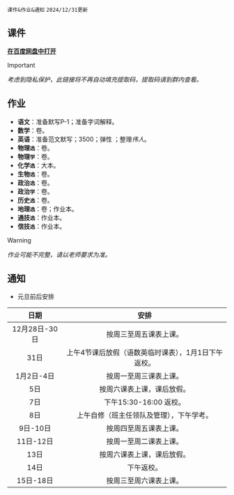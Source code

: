 `课件&作业&通知` `2024/12/31更新`

## 课件
**[在百度网盘中打开](https://pan.baidu.com/s/14VBuFbPU6buK3F1ZHeRzpw)**
> [!IMPORTANT]
> *考虑到隐私保护，此链接将不再自动填充提取码，提取码请到群内查看。*

## 作业
- **语文**：准备默写P-1；准备字词解释。
- **数学**：卷。
- **英语**：准备范文默写；3500；弹性 ；整理*伟人*。
- **物理`选`**：卷。
- **物理`学`**：卷。
- **化学`选`**：大本。
- **生物`选`**：卷。
- **政治`选`**：卷。
- **政治`学`**：卷。
- **历史`选`**：卷。
- **地理`选`**：卷；作业本。
- **通技`选`**：作业本。
- **信技`选`**：作业本。

> [!WARNING]
> *作业可能不完整，请以老师要求为准。*

## 通知
- 元旦前后安排

|日期|安排|
|:-:|:-:|
|12月28日-30日|按周三至周五课表上课。|
|31日|上午4节课后放假（语数英临时课表），1月1日下午返校。|
|1月2日-4日|按周一至周三课表上课。|
|5日|按周六课表上课，课后放假。|
|7日|下午15:30-16:00 返校。|
|8日|上午自修（班主任领队及管理），下午学考。|
|9日-10日|按周四至周五课表上课。|
|11日-12日|按周一至周二课表上课。|
|13日|按周六课表上课，课后放假。|
|14日|下午返校。|
|15日-18日|按周三至周六课表上课。|
